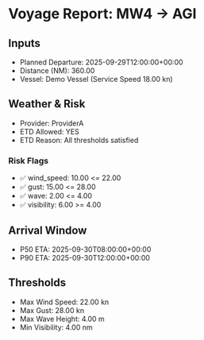 # Voyage Report: MW4 → AGI

## Inputs
- Planned Departure: 2025-09-29T12:00:00+00:00
- Distance (NM): 360.00
- Vessel: Demo Vessel (Service Speed 18.00 kn)

## Weather & Risk
- Provider: ProviderA
- ETD Allowed: YES
- ETD Reason: All thresholds satisfied

### Risk Flags
- ✅ wind_speed: 10.00 <= 22.00
- ✅ gust: 15.00 <= 28.00
- ✅ wave: 2.00 <= 4.00
- ✅ visibility: 6.00 >= 4.00

## Arrival Window
- P50 ETA: 2025-09-30T08:00:00+00:00
- P90 ETA: 2025-09-30T12:00:00+00:00

## Thresholds
- Max Wind Speed: 22.00 kn
- Max Gust: 28.00 kn
- Max Wave Height: 4.00 m
- Min Visibility: 4.00 nm
